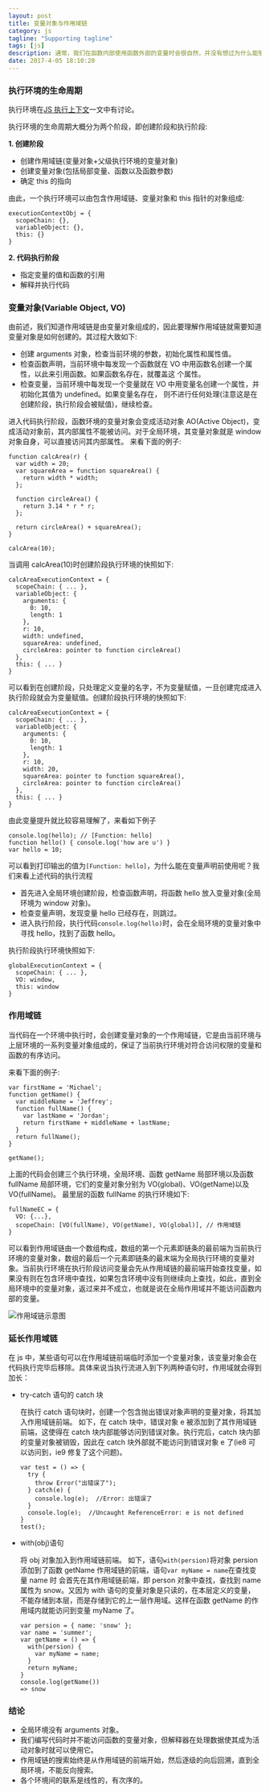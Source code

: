 ```yaml
---
layout: post
title: 变量对象与作用域链
category: js
tagline: "Supporting tagline"
tags: [js]
description: 通常，我们在函数内部使用函数外部的变量时会很自然，并没有想过为什么能够直接使用函数外部的变量而在函数外部却不能直接使用函数内部的变量，一切都显得理所当然。佛曰，凡事必有因，这个因就是作用域链。
date: 2017-4-05 18:10:20
---
```


### 执行环境的生命周期

执行环境在[JS 执行上下文](https://juejin.im/post/5ca060dde51d4524245d6142)一文中有讨论。

执行环境的生命周期大概分为两个阶段，即创建阶段和执行阶段:

**1. 创建阶段**

- 创建作用域链(变量对象+父级执行环境的变量对象)
- 创建变量对象(包括局部变量、函数以及函数参数)
- 确定 this 的指向

由此，一个执行环境可以由包含作用域链、变量对象和 this 指针的对象组成:

```
executionContextObj = {
  scopeChain: {},
  variableObject: {},
  this: {}
}
```

**2. 代码执行阶段**

- 指定变量的值和函数的引用
- 解释并执行代码

### 变量对象(Variable Object, VO)

由前述，我们知道作用域链是由变量对象组成的，因此要理解作用域链就需要知道变量对象是如何创建的。其过程大致如下:

- 创建 arguments 对象，检查当前环境的参数，初始化属性和属性值。
- 检查函数声明，当前环境中每发现一个函数就在 VO 中用函数名创建一个属性，以此来引用函数。如果函数名存在，就覆盖这
  个属性。
- 检查变量，当前环境中每发现一个变量就在 VO 中用变量名创建一个属性，并初始化其值为 undefined。如果变量名存在，
  则不进行任何处理(注意这是在创建阶段，执行阶段会被赋值)，继续检查。

进入代码执行阶段，函数环境的变量对象会变成活动对象 AO(Active Object)，变成活动对象前，其内部属性不能被访问。对于全局环境，其变量对象就是 window 对象自身，可以直接访问其内部属性。
来看下面的例子:

```code
function calcArea(r) {
  var width = 20;
  var squareArea = function squareArea() {
    return width * width;
  };

  function circleArea() {
    return 3.14 * r * r;
  };

  return circleArea() + squareArea();
}

calcArea(10);
```

当调用 calcArea(10)时创建阶段执行环境的快照如下:

```code
calcAreaExecutionContext = {
  scopeChain: { ... },
  variableObject: {
    arguments: {
      0: 10,
      length: 1
    },
    r: 10,
    width: undefined,
    squareArea: undefined,
    circleArea: pointer to function circleArea()
  },
  this: { ... }
}
```

可以看到在创建阶段，只处理定义变量的名字，不为变量赋值，一旦创建完成进入执行阶段就会为变量赋值。创建阶段执行环境的快照如下:

```
calcAreaExecutionContext = {
  scopeChain: { ... },
  variableObject: {
    arguments: {
      0: 10,
      length: 1
    },
    r: 10,
    width: 20,
    squareArea: pointer to function squareArea(),
    circleArea: pointer to function circleArea()
  },
  this: { ... }
}
```

由此变量提升就比较容易理解了，来看如下例子

```code
console.log(hello); // [Function: hello]
function hello() { console.log('how are u') }
var hello = 10;
```

可以看到打印输出的值为`[Function: hello]`，为什么能在变量声明前使用呢？我们来看上述代码的执行流程

- 首先进入全局环境创建阶段，检查函数声明，将函数 hello 放入变量对象(全局环境为 window 对象)。
- 检查变量声明，发现变量 hello 已经存在，则跳过。
- 进入执行阶段，执行代码`console.log(hello)`时，会在全局环境的变量对象中寻找 hello，找到了函数 hello。

执行阶段执行环境快照如下:

```
globalExecutionContext = {
  scopeChain: { ... },
  VO: window,
  this: window
}
```

### 作用域链

当代码在一个环境中执行时，会创建变量对象的一个作用域链，它是由当前环境与上层环境的一系列变量对象组成的，保证了当前执行环境对符合访问权限的变量和函数的有序访问。

来看下面的例子:

```code
var firstName = 'Michael';
function getName() {
  var middleName = 'Jeffrey';
  function fullName() {
    var lastName = 'Jordan';
    return firstName + middleName + lastName;
  }
  return fullName();
}

getName();
```

上面的代码会创建三个执行环境，全局环境、函数 getName 局部环境以及函数 fullName 局部环境，它们的变量对象分别为 VO(global)、VO(getName)以及 VO(fullName)。
最里层的函数 fullName 的执行环境如下:

```
fullNameEC = {
  VO: {...},
  scopeChain: [VO(fullName), VO(getName), VO(global)], // 作用域链
}
```

可以看到作用域链由一个数组构成，数组的第一个元素即链条的最前端为当前执行环境的变量对象，数组的最后一个元素即链条的最末端为全局执行环境的变量对象。当前执行环境在执行阶段访问变量会先从作用域链的最前端开始查找变量，如果没有则在包含环境中查找，如果包含环境中没有则继续向上查找，如此，直到全局环境中的变量对象，返过来并不成立，也就是说在全局作用域并不能访问函数内部的变量。

<img style="display:block; margin: auto;" alt="作用域链示意图" src="https://user-gold-cdn.xitu.io/2019/4/3/169e1b94ce0fc256?w=1070&h=372&f=png&s=49703" />

### 延长作用域链

在 js 中，某些语句可以在作用域链前端临时添加一个变量对象，该变量对象会在代码执行完毕后移除。具体来说当执行流进入到下列两种语句时，作用域就会得到加长：

- try-catch 语句的 catch 块

  在执行 catch 语句块时，创建一个包含抛出错误对象声明的变量对象，将其加入作用域链前端。
  如下，在 catch 块中，错误对象 e 被添加到了其作用域链前端，这使得在 catch 块内部能够访问到错误对象。执行完后，catch 块内部的变量对象被销毁，因此在 catch 块外部就不能访问到错误对象 e 了(ie8 可以访问到，ie9 修复了这个问题)。

  ```code
  var test = () => {
    try {
      throw Error("出错误了");
    } catch(e) {
      console.log(e);  //Error: 出错误了
    }
    console.log(e);  //Uncaught ReferenceError: e is not defined
  }
  test();
  ```

- with(obj)语句

  将 obj 对象加入到作用域链前端。
  如下，语句`with(persion)`将对象 persion 添加到了函数 getName 作用域链的前端，语句`var myName = name`在查找变量 name 时 会首先在其作用域链前端，即 person 对象中查找，查找到 name 属性为 snow。又因为 with 语句的变量对象是只读的，在本层定义的变量，不能存储到本层，而是存储到它的上一层作用域。这样在函数 getName 的作用域内就能访问到变量 myName 了。

  ```code
  var persion = { name: 'snow' };
  var name = 'summer';
  var getName = () => {
    with(persion) {
      var myName = name;
    }
    return myName;
  }
  console.log(getName())
  => snow
  ```

### 结论

- 全局环境没有 arguments 对象。
- 我们编写代码时并不能访问函数的变量对象，但解释器在处理数据使其成为活动对象时就可以使用它。
- 作用域链的搜索始终是从作用域链的前端开始，然后逐级的向后回溯，直到全局环境，不能反向搜索。
- 各个环境间的联系是线性的，有次序的。
